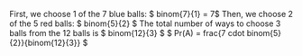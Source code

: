 First, we choose 1 of the 7 blue balls: $ binom{7}{1} = 7$
Then, we choose 2 of the 5 red balls: $ binom{5}{2} $
The total number of ways to choose 3 balls from the 12 balls is $ binom{12}{3} $
$ Pr(A) = frac{7 cdot binom{5}{2}}{binom{12}{3}} $
